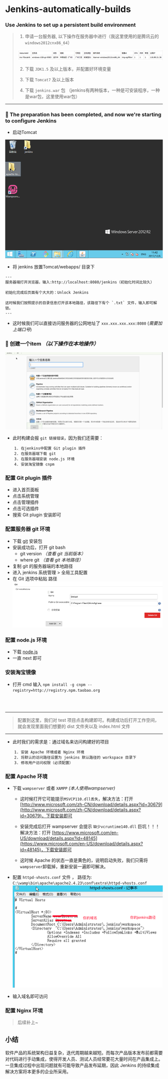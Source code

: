 # Jenkins-automatically-builds

### Use Jenkins to set up a persistent build environment

> 1. 申请一台服务器, 以下操作在服务器中进行（我这里使用的是腾讯云的 `windows2012cnx86_64`）
> 
> ![](WX20171206-100726.png)
> 
> 2. 下载 `JDK1.5` 及以上版本，并配置好环境变量
> 
> 3. 下载 `Tomcat7` 及以上版本
> 
> 4. 下载 `jenkins.war` 包 （jenkins有两种版本，一种是可安装程序，一种是war包，这里使用war包） 

***

### 🐶 The preparation has been completed, and now we're starting to configure Jenkins

* 启动Tomcat

![](01.gif)

* 将 jenkins 放置Tomcat/webapps/ 目录下

```
---
服务器端打开浏览器，输入:http://localhost:8080/jenkins（初始化时间比较久）

初始化完成后页面有个大大的：Unlock Jenkins

这时候我们按照提示的目录信息打开该本地路径，该路径下有个 `.txt` 文件，输入即可解锁。
---
```

* 这时候我们可以直接访问服务器的公网地址了 `xxx.xxx.xxx.xxx:8080` (*需要加上端口号*)

### **👀 创建一个item** ***（以下操作在本地操作）***

![](03.gif)

* 此时构建会报 `git 链接错误`，因为我们还需要：

```
	1. 在jenkins中配置 Git plugin 插件
	2. 在服务器端下载 git
	3. 在服务器端安装 node.js 环境
	4. 安装淘宝镜像 cnpm
```

### 配置 Git plugin 插件

* 进入首页面板 
* 点击系统管理
* 点击管理插件 
* 点击可选插件
* 搜索 Git plugin 安装即可

### 配置服务器 git 环境

* 下载 [git](https://www.git-scm.com/downloads) 安装包
* 安装成功后，打开 git bash
	* git version *（查看 git 当前版本）*
	* where git *（查看 git 本地路径）*
* 复制 git 的服务器端的本地路径
* 进入 jenkins 系统管理 > 全局工具配置
* 在 Git 选项中粘贴 路径
![](03.png) 

### 配置 node.js 环境

* 下载 [node.js](http://nodejs.cn/download/)
* 一直 next 即可

### 安装淘宝镜像

* 打开 cmd 输入 `npm install -g cnpm --registry=http://registry.npm.taobao.org`
<br/>
<br/>

---
> 配置到这里，我们对 test 项目点击构建即可。构建成功后打开工作空间，就会发现里面我们想要的 dist 文件夹以及 index.html 文件

---

* 此时我们的需求是：通过域名来访问构建好的项目

```
	1. 安装 Apache 环境或者 Nginx 环境
	2. 将默认的访问路径设置为 jenkins 默认路径的 workspace 目录下
	3. 修改用户访问权限（必须配置）
```

### 配置 Apache 环境

* 下载 `wampserver` 或者 `XAMPP` *(本人使用wampserver)*
	* 这时候打开它可能提示`MSVCP110.dll丢失`，解决方法：打开 [http://www.microsoft.com/zh-CN/download/details.aspx?id=30679](http://www.microsoft.com/zh-CN/download/details.aspx?id=30679)，下载安装即可
	* 安装完成后打开 wampserver 会提示 `缺少vcruntime140.dll` 巨坑！！！ 解决方法：打开 [https://www.microsoft.com/en-US/download/details.aspx?id=48145](https://www.microsoft.com/en-US/download/details.aspx?id=48145)，下载安装即可

	* 这时候 Apache 的状态一直是黄色的，说明启动失败，我们只需将 `wampserver`卸载掉，重新安装一遍即可解决。
* 配置 `httpd-vhosts.conf` 文件 ， 路径为: `C:\wamp\bin\apache\apache2.4.23\conf\extra\httpd-vhosts.conf`
![](05.png)

* 输入域名即可访问

### 配置 Nginx 环境
> 后续补上~


## 小结

软件产品的系统架构日益复杂，迭代周期越来越短。而每次产品版本发布前都需要对代码进行手动集成，使得开发人员、测试人员经常要花大量时间在产品集成上。一旦集成过程中出现问题就有可能导致产品发布延期，因此 Jenkins 的持续集成解决方案将本更多的企业所采用。
